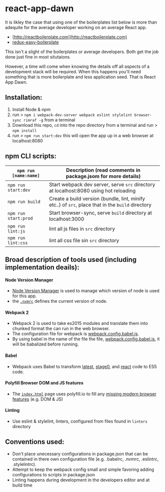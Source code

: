 # react-app-dawn

It is likley the case that using one of the boilerplates list below is more than adequite for the average developer working on an average React app.

* [http://reactboilerplate.com](http://reactboilerplate.com)
* [redux-easy-boilerplate](https://github.com/anorudes/redux-easy-boilerplate)

This isn't a slight of the boilerplates or average developers. Both get the job done just fine in most situtaions.

However, a time will come when knowing the details off all aspects of a development stack will be required. When this happens you'll need something that is more boilerplate and less application seed. That is React App Dawn.

## Installation:

1. Install Node & npm
2. run > `npm i webpack-dev-server webpack eslint stylelint browser-sync rimraf -g` from a terminal
3. Download this repo, `cd` into the repo directory from a terminal and run > `npm install`
4. run > `npm run start:dev` this will open the app up in a web browser at localhost:8080

## npm CLI scripts:

| `npm run [name:name]` |Description (read comments in package.jsom for more details)|
|------------------|-----------|
|`npm run start:dev`|Start webpack dev server, serve `src` directory at localhost:8080 using hot reloading|
|`npm run build`|Create a build version (bundle, lint, minify etc..) of `src`, place that in the `build` directory|
|`npm run start:prod`|Start browser-sync, serve `build` directory at localhost:3000|
|`npm run lint:js`|lint all js files in `src` directory|
|`npm run lint:css`|lint all css file sin `src` directory|

## Broad description of tools used (including implementation deails):

#### Node Version Manager

* [Node Version Manager](https://github.com/creationix/nvm) is used to manage which version of node is used for this app.
* the [`.nvmrc`](.nvmrc) defines the current version of node.

#### Webpack 2

* Webpack 2 is used to take es2015 modules and translate them into chunked format the can run in the web browser.
* The configuration file for webpack is [webpack.config.babel.js](webpack.config.babel.js). 
* By using babel in the name of the file the file, [webpack.config.babel.js](webpack.config.babel.js), it will be babalized before running.

#### Babel

* Webpack uses Babel to transform [latest](http://babeljs.io/docs/plugins/preset-latest/), [stage0](http://babeljs.io/docs/plugins/preset-stage-0/), and [react](http://babeljs.io/docs/plugins/preset-react/) code to ES5 code.

#### Polyfill Browser DOM and JS features

* The [`index.html`](src/index.html) page uses polyfill.io to fill any [missing modern browser features](https://polyfill.io/v2/docs/features/) (e.g. DOM & JS)

#### Linting

* Use eslint & stylelint, linters, configured from files found in `linters` directory

## Conventions used:

* Don't place unecessary configurations in package.json that can be contained in there own configuration file (e.g. .babelrc, .nvmrc, .eslintrc, .stylelintrc).
* Attempt to keep the webpack config small and simple favoring adding configurations to scripts in package.json
* Linting happens during development in the developers editor and at build time


